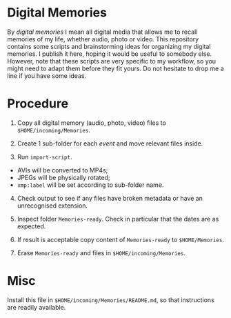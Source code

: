 Digital Memories
================
By _digital memories_ I mean all digital media that allows me to recall memories of my life, whether audio, photo or video. This repository contains some scripts and brainstorming ideas for organizing my digital memories. I publish it here, hoping it would be useful to somebody else. However, note that these scripts are very specific to my workflow, so you might need to adapt them before they fit yours. Do not hesitate to drop me a line if you have some ideas.

Procedure
=========

1. Copy all digital memory (audio, photo, video) files to `$HOME/incoming/Memories`.

2. Create 1 sub-folder for each *event* and move relevant files inside.

3. Run `import-script`.

  * AVIs will be converted to MP4s;
  * JPEGs will be physically rotated;
  * `xmp:label` will be set according to sub-folder name.

4. Check output to see if any files have broken metadata or have an unrecognised extension.

5. Inspect folder `Memories-ready`. Check in particular that the dates are as expected.

6. If result is acceptable copy content of `Memories-ready` to `$HOME/Memories`.

7. Erase `Memories-ready` and files in `$HOME/incoming/Memories`.

Misc
====
Install this file in `$HOME/incoming/Memories/README.md`, so that instructions are readily available.

